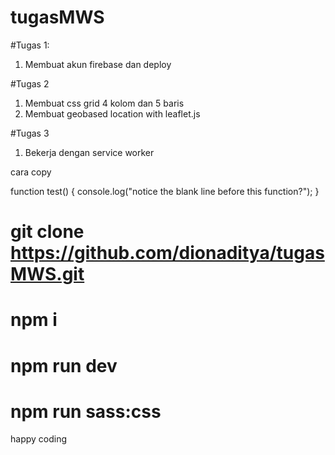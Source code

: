 # tugasMWS

#Tugas 1:
1. Membuat akun firebase dan deploy

#Tugas 2
1. Membuat css grid 4 kolom dan 5 baris
2. Membuat geobased location with leaflet.js

#Tugas 3
1. Bekerja dengan service worker

cara copy

function test() {
  console.log("notice the blank line before this function?");
}

# git clone https://github.com/dionaditya/tugasMWS.git
# npm i
# npm run dev
# npm run sass:css

happy coding
